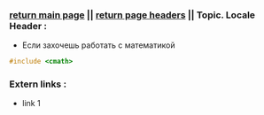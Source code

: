 ### [return main page](../../README.md) || [return page headers](PAGE_HEADERS.md) ||  Topic. Locale Header :
* Если захочешь работать с математикой
```cpp
#include <cmath>
```

### Extern links :
* link 1
